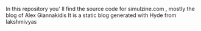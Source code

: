 In this repository you' ll find the source code for simulzine.com , mostly the blog of Alex Giannakidis
It is a static blog generated with Hyde from  lakshmivyas
